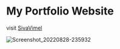 # My Portfolio Website
visit [SivaVimel](https://sivavimel.github.io/sivavimelrajhen/)

![Screenshot_20220828-235932](https://user-images.githubusercontent.com/87802556/187089340-e9dbe08f-c36c-4bb5-8b70-2502aea95962.jpg)
